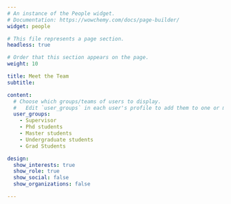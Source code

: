 ```yaml
---
# An instance of the People widget.
# Documentation: https://wowchemy.com/docs/page-builder/
widget: people

# This file represents a page section.
headless: true

# Order that this section appears on the page.
weight: 10

title: Meet the Team
subtitle:

content:
  # Choose which groups/teams of users to display.
  #   Edit `user_groups` in each user's profile to add them to one or more of these groups.
  user_groups:
    - Supervisor
    - Phd students
    - Master students
    - Undergraduate students
    - Grad Students

design:
  show_interests: true
  show_role: true
  show_social: false
  show_organizations: false

---
```

